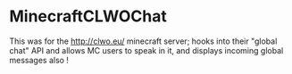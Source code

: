 # MinecraftCLWOChat
This was for the http://clwo.eu/ minecraft server; hooks into their "global chat" API and allows MC users to speak in it, and displays incoming global messages also !
